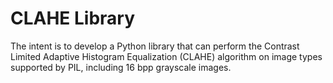 # CLAHE Library

The intent is to develop a Python library that can perform the Contrast Limited Adaptive Histogram Equalization (CLAHE) algorithm on image types supported by PIL, including 16 bpp grayscale images.
